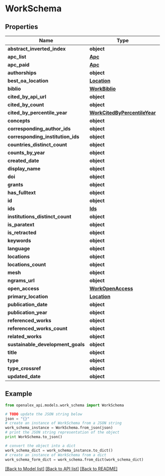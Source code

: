 # WorkSchema


## Properties

Name | Type | Description | Notes
------------ | ------------- | ------------- | -------------
**abstract_inverted_index** | **object** |  | [optional] 
**apc_list** | [**Apc**](Apc.md) |  | [optional] 
**apc_paid** | [**Apc**](Apc.md) |  | [optional] 
**authorships** | **object** |  | [optional] 
**best_oa_location** | [**Location**](Location.md) |  | [optional] 
**biblio** | [**WorkBiblio**](WorkBiblio.md) |  | [optional] 
**cited_by_api_url** | **object** |  | [optional] 
**cited_by_count** | **object** |  | [optional] 
**cited_by_percentile_year** | [**WorkCitedByPercentileYear**](WorkCitedByPercentileYear.md) |  | [optional] 
**concepts** | **object** |  | [optional] 
**corresponding_author_ids** | **object** |  | [optional] 
**corresponding_institution_ids** | **object** |  | [optional] 
**countries_distinct_count** | **object** |  | [optional] 
**counts_by_year** | **object** |  | [optional] 
**created_date** | **object** |  | [optional] 
**display_name** | **object** |  | 
**doi** | **object** |  | [optional] 
**grants** | **object** |  | [optional] 
**has_fulltext** | **object** |  | [optional] 
**id** | **object** |  | 
**ids** | [**Ids**](Ids.md) |  | [optional] 
**institutions_distinct_count** | **object** |  | [optional] 
**is_paratext** | **object** |  | [optional] 
**is_retracted** | **object** |  | [optional] 
**keywords** | **object** |  | [optional] 
**language** | **object** |  | [optional] 
**locations** | **object** |  | [optional] 
**locations_count** | **object** |  | [optional] 
**mesh** | **object** |  | [optional] 
**ngrams_url** | **object** |  | [optional] 
**open_access** | [**WorkOpenAccess**](WorkOpenAccess.md) |  | [optional] 
**primary_location** | [**Location**](Location.md) |  | [optional] 
**publication_date** | **object** |  | [optional] 
**publication_year** | **object** |  | [optional] 
**referenced_works** | **object** |  | [optional] 
**referenced_works_count** | **object** |  | [optional] 
**related_works** | **object** |  | [optional] 
**sustainable_development_goals** | **object** |  | [optional] 
**title** | **object** |  | [optional] 
**type** | **object** |  | [optional] 
**type_crossref** | **object** |  | [optional] 
**updated_date** | **object** |  | [optional] 

## Example

```python
from openalex_api.models.work_schema import WorkSchema

# TODO update the JSON string below
json = "{}"
# create an instance of WorkSchema from a JSON string
work_schema_instance = WorkSchema.from_json(json)
# print the JSON string representation of the object
print WorkSchema.to_json()

# convert the object into a dict
work_schema_dict = work_schema_instance.to_dict()
# create an instance of WorkSchema from a dict
work_schema_form_dict = work_schema.from_dict(work_schema_dict)
```
[[Back to Model list]](../README.md#documentation-for-models) [[Back to API list]](../README.md#documentation-for-api-endpoints) [[Back to README]](../README.md)


